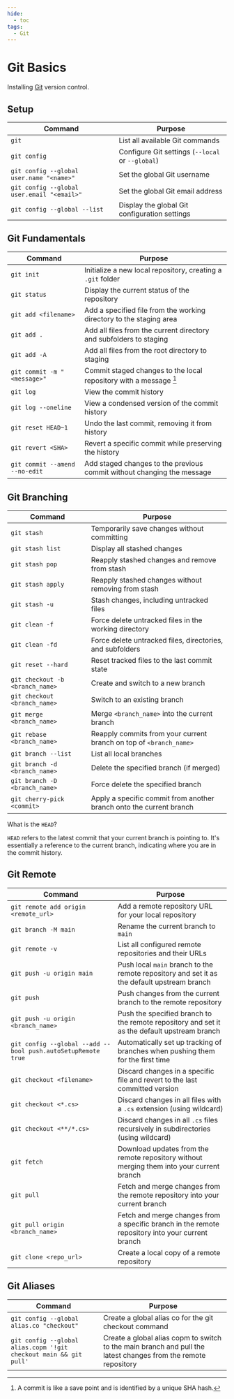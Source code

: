 ```yaml
---
hide:
  - toc
tags:
  - Git
---
```


# Git Basics

Installing [Git](https://git-scm.com/) version control.

## Setup

| Command                                    | Purpose                                          |
| ------------------------------------------ | ------------------------------------------------ |
| `git`                                      | List all available Git commands                  |
| `git config`                               | Configure Git settings (`--local` or `--global`) |
| `git config --global user.name "<name>"`   | Set the global Git username                      |
| `git config --global user.email "<email>"` | Set the global Git email address                 |
| `git config --global --list`               | Display the global Git configuration settings    |

## Git Fundamentals

| Command                        | Purpose                                                                |
| ------------------------------ | ---------------------------------------------------------------------- |
| `git init`                     | Initialize a new local repository, creating a `.git` folder            |
| `git status`                   | Display the current status of the repository                           |
| `git add <filename>`           | Add a specified file from the working directory to the staging area    |
| `git add .`                    | Add all files from the current directory and subfolders to staging     |
| `git add -A`                   | Add all files from the root directory to staging                       |
| `git commit -m "<message>"`    | Commit staged changes to the local repository with a message [^1]      |
| `git log`                      | View the commit history                                                |
| `git log --oneline`            | View a condensed version of the commit history                         |
| `git reset HEAD~1`             | Undo the last commit, removing it from history                         |
| `git revert <SHA>`             | Revert a specific commit while preserving the history                  |
| `git commit --amend --no-edit` | Add staged changes to the previous commit without changing the message |

[^1]: A commit is like a save point and is identified by a unique SHA hash.

## Git Branching

| Command                         | Purpose                                                             |
| ------------------------------- | ------------------------------------------------------------------- |
| `git stash`                     | Temporarily save changes without committing                         |
| `git stash list`                | Display all stashed changes                                         |
| `git stash pop`                 | Reapply stashed changes and remove from stash                       |
| `git stash apply`               | Reapply stashed changes without removing from stash                 |
| `git stash -u`                  | Stash changes, including untracked files                            |
| `git clean -f`                  | Force delete untracked files in the working directory               |
| `git clean -fd`                 | Force delete untracked files, directories, and subfolders           |
| `git reset --hard`              | Reset tracked files to the last commit state                        |
| `git checkout -b <branch_name>` | Create and switch to a new branch                                   |
| `git checkout <branch_name>`    | Switch to an existing branch                                        |
| `git merge <branch_name>`       | Merge `<branch_name>` into the current branch                       |
| `git rebase <branch_name>`      | Reapply commits from your current branch on top of `<branch_name>`  |
| `git branch --list`             | List all local branches                                             |
| `git branch -d <branch_name>`   | Delete the specified branch (if merged)                             |
| `git branch -D <branch_name>`   | Force delete the specified branch                                   |
| `git cherry-pick <commit>`      | Apply a specific commit from another branch onto the current branch |

What is the `HEAD`? 

`HEAD` refers to the latest commit that your current branch is pointing to. 
It's essentially a reference to the current branch, indicating where you are in the commit history.

## Git Remote

| Command                                                      | Purpose                                                                                          |
| ------------------------------------------------------------ | ------------------------------------------------------------------------------------------------ |
| `git remote add origin <remote_url>`                         | Add a remote repository URL for your local repository                                            |
| `git branch -M main`                                         | Rename the current branch to `main`                                                              |
| `git remote -v`                                              | List all configured remote repositories and their URLs                                           |
| `git push -u origin main`                                    | Push local `main` branch to the remote repository and set it as the default upstream branch      |
| `git push`                                                   | Push changes from the current branch to the remote repository                                    |
| `git push -u origin <branch_name>`                           | Push the specified branch to the remote repository and set it as the default upstream branch     |
| `git config --global --add --bool push.autoSetupRemote true` | Automatically set up tracking of branches when pushing them for the first time                   |
| `git checkout <filename>`                                    | Discard changes in a specific file and revert to the last committed version                      |
| `git checkout <*.cs>`                                        | Discard changes in all files with a `.cs` extension (using wildcard)                             |
| `git checkout <**/*.cs>`                                     | Discard changes in all `.cs` files recursively in subdirectories (using wildcard)                |
| `git fetch`                                                  | Download updates from the remote repository without merging them into your current branch        |
| `git pull`                                                   | Fetch and merge changes from the remote repository into your current branch                      |
| `git pull origin <branch_name>`                              | Fetch and merge changes from a specific branch in the remote repository into your current branch |
| `git clone <repo_url>`                                       | Create a local copy of a remote repository                                                       |

## Git Aliases

| Command                                                           | Purpose                                                                                                        |
| ----------------------------------------------------------------- | -------------------------------------------------------------------------------------------------------------- |
| `git config --global alias.co "checkout"`                         | Create a global alias co for the git checkout command                                                          |
| `git config --global alias.copm '!git checkout main && git pull'` | Create a global alias copm to switch to the main branch and pull the latest changes from the remote repository |
